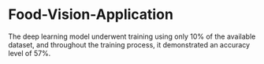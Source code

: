 # Food-Vision-Application
The deep learning model underwent training using only 10% of the available dataset, and throughout the training process, it demonstrated an accuracy level of 57%.
